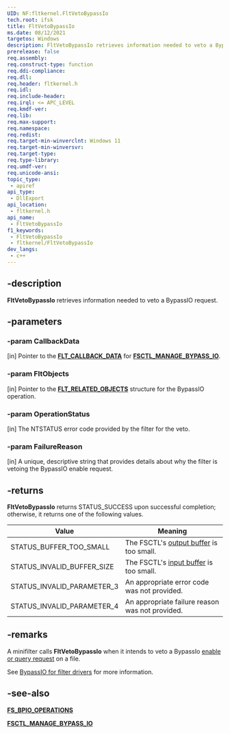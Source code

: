```yaml
---
UID: NF:fltkernel.FltVetoBypassIo
tech.root: ifsk
title: FltVetoBypassIo
ms.date: 08/12/2021
targetos: Windows
description: FltVetoBypassIo retrieves information needed to veto a BypassIO request.
prerelease: false
req.assembly: 
req.construct-type: function
req.ddi-compliance: 
req.dll: 
req.header: fltkernel.h
req.idl: 
req.include-header: 
req.irql: <= APC_LEVEL
req.kmdf-ver: 
req.lib: 
req.max-support: 
req.namespace: 
req.redist: 
req.target-min-winverclnt: Windows 11
req.target-min-winversvr: 
req.target-type: 
req.type-library: 
req.umdf-ver: 
req.unicode-ansi: 
topic_type:
 - apiref
api_type:
 - DllExport
api_location:
 - fltkernel.h
api_name:
 - FltVetoBypassIo
f1_keywords:
 - FltVetoBypassIo
 - fltkernel/FltVetoBypassIo
dev_langs:
 - c++
---
```


## -description

**FltVetoBypassIo** retrieves information needed to veto a BypassIO request.

## -parameters

### -param CallbackData

[in] Pointer to the [**FLT_CALLBACK_DATA**](ns-fltkernel-_flt_callback_data.md) for [**FSCTL_MANAGE_BYPASS_IO**](../ntifs/ni-ntifs-fsctl_manage_bypass_io.md).

### -param FltObjects

[in] Pointer to the [**FLT_RELATED_OBJECTS**](ns-fltkernel-_flt_related_objects.md) structure for the BypassIO operation.

### -param OperationStatus

[in] The NTSTATUS error code provided by the filter for the veto.

### -param FailureReason

[in] A unique, descriptive string that provides details about why the filter is vetoing the BypassIO enable request.

## -returns

**FltVetoBypassIo** returns STATUS_SUCCESS upon successful completion; otherwise, it returns one of the following values.

| Value | Meaning |
| ----- | ------- |
| STATUS_BUFFER_TOO_SMALL    | The FSCTL's [output buffer](../ntifs/ns-ntifs-fs_bpio_output.md) is too small. |
| STATUS_INVALID_BUFFER_SIZE | The FSCTL's [input buffer](../ntifs/ns-ntifs-fs_bpio_input.md) is too small. |
| STATUS_INVALID_PARAMETER_3 | An appropriate error code was not provided. |
| STATUS_INVALID_PARAMETER_4 | An appropriate failure reason was not provided. |

## -remarks

A minifilter calls **FltVetoBypassIo** when it intends to veto a BypassIo [enable or query request](../ntifs/ne-ntifs-fs_bpio_operations.md) on a file.

See [BypassIO for filter drivers](/windows-hardware/drivers/ifs/bypassio) for more information.

## -see-also

[**FS_BPIO_OPERATIONS**](../ntifs/ne-ntifs-fs_bpio_operations.md)

[**FSCTL_MANAGE_BYPASS_IO**](../ntifs/ni-ntifs-fsctl_manage_bypass_io.md)
